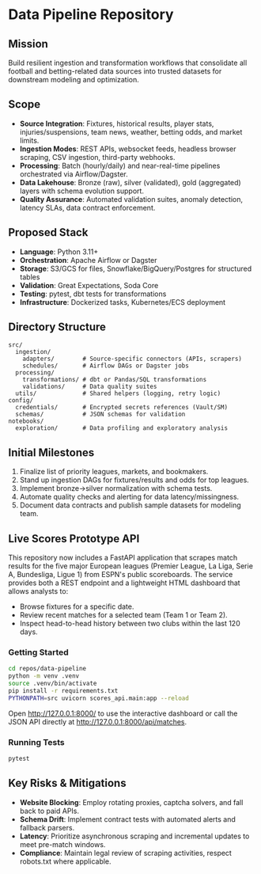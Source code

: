 # Data Pipeline Repository

## Mission
Build resilient ingestion and transformation workflows that consolidate all football and betting-related data sources into trusted datasets for downstream modeling and optimization.

## Scope
- **Source Integration**: Fixtures, historical results, player stats, injuries/suspensions, team news, weather, betting odds, and market limits.
- **Ingestion Modes**: REST APIs, websocket feeds, headless browser scraping, CSV ingestion, third-party webhooks.
- **Processing**: Batch (hourly/daily) and near-real-time pipelines orchestrated via Airflow/Dagster.
- **Data Lakehouse**: Bronze (raw), silver (validated), gold (aggregated) layers with schema evolution support.
- **Quality Assurance**: Automated validation suites, anomaly detection, latency SLAs, data contract enforcement.

## Proposed Stack
- **Language**: Python 3.11+
- **Orchestration**: Apache Airflow or Dagster
- **Storage**: S3/GCS for files, Snowflake/BigQuery/Postgres for structured tables
- **Validation**: Great Expectations, Soda Core
- **Testing**: pytest, dbt tests for transformations
- **Infrastructure**: Dockerized tasks, Kubernetes/ECS deployment

## Directory Structure
```
src/
  ingestion/
    adapters/        # Source-specific connectors (APIs, scrapers)
    schedules/       # Airflow DAGs or Dagster jobs
  processing/
    transformations/ # dbt or Pandas/SQL transformations
    validations/     # Data quality suites
  utils/             # Shared helpers (logging, retry logic)
config/
  credentials/       # Encrypted secrets references (Vault/SM)
  schemas/           # JSON schemas for validation
notebooks/
  exploration/       # Data profiling and exploratory analysis
```

## Initial Milestones
1. Finalize list of priority leagues, markets, and bookmakers.
2. Stand up ingestion DAGs for fixtures/results and odds for top leagues.
3. Implement bronze→silver normalization with schema tests.
4. Automate quality checks and alerting for data latency/missingness.
5. Document data contracts and publish sample datasets for modeling team.

## Live Scores Prototype API

This repository now includes a FastAPI application that scrapes match results for the
five major European leagues (Premier League, La Liga, Serie A, Bundesliga, Ligue 1)
from ESPN's public scoreboards. The service provides both a REST endpoint and a
lightweight HTML dashboard that allows analysts to:

- Browse fixtures for a specific date.
- Review recent matches for a selected team (Team 1 or Team 2).
- Inspect head-to-head history between two clubs within the last 120 days.

### Getting Started

```bash
cd repos/data-pipeline
python -m venv .venv
source .venv/bin/activate
pip install -r requirements.txt
PYTHONPATH=src uvicorn scores_api.main:app --reload
```

Open http://127.0.0.1:8000/ to use the interactive dashboard or call the JSON API
directly at http://127.0.0.1:8000/api/matches.

### Running Tests

```bash
pytest
```

## Key Risks & Mitigations
- **Website Blocking**: Employ rotating proxies, captcha solvers, and fall back to paid APIs.
- **Schema Drift**: Implement contract tests with automated alerts and fallback parsers.
- **Latency**: Prioritize asynchronous scraping and incremental updates to meet pre-match windows.
- **Compliance**: Maintain legal review of scraping activities, respect robots.txt where applicable.

